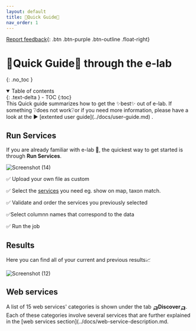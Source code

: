 ```yaml
---
layout: default
title: 🚀Quick Guide🚀
nav_order: 1
---
```

[Report feedback](https://github.com/lifewatch/elab-documentation/issues){: .btn .btn-purple .btn-outline .float-right}

# 🚀Quick Guide🚀 through the e-lab
{: .no_toc }


<details open markdown="block">
<summary>
    Table of contents
</summary>
  {: .text-delta }
- TOC
{:toc}
</details>
This Quick guide summarizes how to get the ✨best✨ out of e-lab. If something ❔does not work❔or if you need more information, please have a look at the ▶️ [extented user guide](../docs/user-guide.md) .

## Run Services 
If you are already familiar with e-lab 🤝, the quickest way to get started is through **Run Services**. 

![Screenshot (14)](https://github.com/lifewatch/elab-documentation/assets/144227108/d071875b-fd77-48ef-8b06-b73dd72c6487)

✅ Upload your own file as custom

✅ Select the [services](../docs/web-service-description.md) you need eg. show on map, taxon match.

✅ Validate and order the services you previously selected 

✅Select columnn names that correspond to the data

✅ Run the job

## Results
Here you can find all of your current and previous results📈

![Screenshot (12)](https://github.com/lifewatch/elab-documentation/assets/144227108/87edce18-2c26-4e7b-ac36-15646ccc2fa7)

## Web services 
A list of 15 web services' categories is shown under the tab 🛺**Discover**🛺. Each of these categories involve several services that are further explained in the [web services section](../docs/web-service-description.md.
